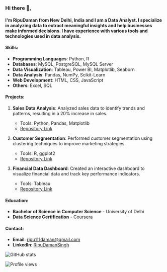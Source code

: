 

### Hi there 👋,
#### I'm RipuDaman from New Delhi, India and I am a Data Analyst. I specialize in analyzing data to extract meaningful insights and help businesses make informed decisions. I have experience with various tools and technologies used in data analysis.

#### Skills:
- **Programming Languages**: Python, R
- **Databases**: MySQL, PostgreSQL, MySQL Server
- **Data Visualization**: Tableau, Power BI, Matplotlib, Seaborn
- **Data Analysis**: Pandas, NumPy, Scikit-Learn
- **Web Development**: HTML, CSS, JavaScript
- **Others**: Excel, SQL

#### Projects:
1. **Sales Data Analysis**: Analyzed sales data to identify trends and patterns, resulting in a 20% increase in sales.
   - Tools: Python, Pandas, Matplotlib
   - [Repository Link](https://github.com/Ripu110/sales-data-analysis)

2. **Customer Segmentation**: Performed customer segmentation using clustering techniques to improve marketing strategies.
   - Tools: R, ggplot2
   - [Repository Link](https://github.com/Ripu110/customer-segmentation)

3. **Financial Data Dashboard**: Created an interactive dashboard to visualize financial data and track key performance indicators.
   - Tools: Tableau
   - [Repository Link](https://github.com/Ripu110/financial-dashboard)

#### Education:
- **Bachelor of Science in Computer Science** - University of Delhi
- **Data Science Certification** - Coursera

#### Contact:
- **Email**: ripu111daman@gmail.com
- **LinkedIn**: [RipuDamanSingh](https://www.linkedin.com/in/ripudaman-singh/)

![GitHub stats](https://github-readme-stats.vercel.app/api?username=Ripu110&show_icons=true&count_private=true)

![Profile views](https://gpvc.arturio.dev/Ripu110)
